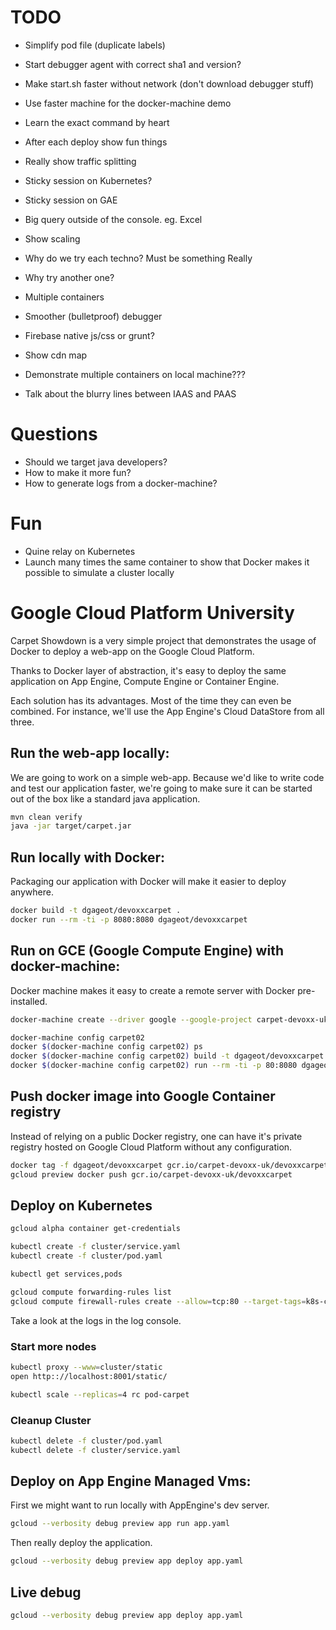 # TODO

+ Simplify pod file (duplicate labels)
+ Start debugger agent with correct sha1 and version?
+ Make start.sh faster without network (don't download debugger stuff)
+ Use faster machine for the docker-machine demo

+ Learn the exact command by heart
+ After each deploy show fun things
+ Really show traffic splitting
+ Sticky session on Kubernetes?
+ Sticky session on GAE
+ Big query outside of the console. eg. Excel
+ Show scaling
+ Why do we try each techno? Must be something Really
+ Why try another one?
+ Multiple containers
+ Smoother (bulletproof) debugger
+ Firebase native js/css or grunt?
+ Show cdn map
+ Demonstrate multiple containers on local machine???
+ Talk about the blurry lines between IAAS and PAAS


# Questions

+ Should we target java developers?
+ How to make it more fun?
+ How to generate logs from a docker-machine?

# Fun

+ Quine relay on Kubernetes
+ Launch many times the same container to show that Docker makes it possible
  to simulate a cluster locally


# Google Cloud Platform University

Carpet Showdown is a very simple project that demonstrates the usage of Docker
to deploy a web-app on the Google Cloud Platform.

Thanks to Docker layer of abstraction, it's easy to deploy the same application
on App Engine, Compute Engine or Container Engine.

Each solution has its advantages. Most of the time they can even be combined.
For instance, we'll use the App Engine's Cloud DataStore from all three.

## Run the web-app locally:

We are going to work on a simple web-app. Because we'd like to write code and
test our application faster, we're going to make sure it can be started out of
the box like a standard java application.

```bash
mvn clean verify
java -jar target/carpet.jar
```

## Run locally with Docker:

Packaging our application with Docker will make it easier to deploy anywhere.

```bash
docker build -t dgageot/devoxxcarpet .
docker run --rm -ti -p 8080:8080 dgageot/devoxxcarpet
```

## Run on GCE (Google Compute Engine) with docker-machine:

Docker machine makes it easy to create a remote server with Docker pre-installed.

```bash
docker-machine create --driver google --google-project carpet-devoxx-uk --google-zone europe-west1-d --google-machine-type n1-standard-1 carpet02

docker-machine config carpet02
docker $(docker-machine config carpet02) ps
docker $(docker-machine config carpet02) build -t dgageot/devoxxcarpet .
docker $(docker-machine config carpet02) run --rm -ti -p 80:8080 dgageot/devoxxcarpet
```

## Push docker image into Google Container registry

Instead of relying on a public Docker registry, one can have it's private
registry hosted on Google Cloud Platform without any configuration.

```bash
docker tag -f dgageot/devoxxcarpet gcr.io/carpet-devoxx-uk/devoxxcarpet
gcloud preview docker push gcr.io/carpet-devoxx-uk/devoxxcarpet
```

## Deploy on Kubernetes

```bash
gcloud alpha container get-credentials

kubectl create -f cluster/service.yaml
kubectl create -f cluster/pod.yaml

kubectl get services,pods

gcloud compute forwarding-rules list
gcloud compute firewall-rules create --allow=tcp:80 --target-tags=k8s-carpet-node k8s-carpet-node-80
```

Take a look at the logs in the log console.

### Start more nodes

```bash
kubectl proxy --www=cluster/static
open http:://localhost:8001/static/

kubectl scale --replicas=4 rc pod-carpet
```

### Cleanup Cluster

```bash
kubectl delete -f cluster/pod.yaml
kubectl delete -f cluster/service.yaml
```

## Deploy on App Engine Managed Vms:

First we might want to run locally with AppEngine's dev server.

```bash
gcloud --verbosity debug preview app run app.yaml
```

Then really deploy the application.

```bash
gcloud --verbosity debug preview app deploy app.yaml
```

## Live debug

```bash
gcloud --verbosity debug preview app deploy app.yaml
```
